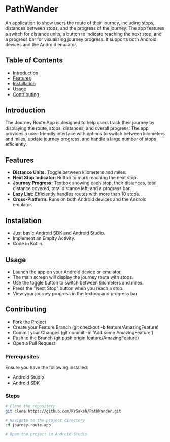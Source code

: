 # PathWander

An application to show users the route of their journey, including stops, distances between stops, and the progress of the journey. The app features a switch for distance units, a button to indicate reaching the next stop, and a progress bar for visualizing journey progress. It supports both Android devices and the Android emulator.

## Table of Contents

- [Introduction](#introduction)
- [Features](#features)
- [Installation](#installation)
- [Usage](#usage)
- [Contributing](#contributing)

## Introduction

The Journey Route App is designed to help users track their journey by displaying the route, stops, distances, and overall progress. The app provides a user-friendly interface with options to switch between kilometers and miles, update journey progress, and handle a large number of stops efficiently.

## Features

- **Distance Units:** Toggle between kilometers and miles.
- **Next Stop Indicator:** Button to mark reaching the next stop.
- **Journey Progress:** Textbox showing each stop, their distances, total distance covered, total distance left, and a progress bar.
- **Lazy List:** Efficiently handles routes with more than 10 stops.
- **Cross-Platform:** Runs on both Android devices and the Android emulator.

## Installation
- Just basic Android SDK and Android Studio.
- Implement an Emplty Activity.
- Code in Kotlin.

## Usage
- Launch the app on your Android device or emulator.
- The main screen will display the journey route with stops.
- Use the toggle button to switch between kilometers and miles.
- Press the "Next Stop" button when you reach a stop.
- View your journey progress in the textbox and progress bar.

## Contributing
- Fork the Project
- Create your Feature Branch (git checkout -b feature/AmazingFeature)
- Commit your Changes (git commit -m 'Add some AmazingFeature')
- Push to the Branch (git push origin feature/AmazingFeature)
- Open a Pull Request

  
### Prerequisites

Ensure you have the following installed:

- Android Studio
- Android SDK

### Steps

```bash
# Clone the repository
git clone https://github.com/KrSaksh/PathWander.git

# Navigate to the project directory
cd journey-route-app

# Open the project in Android Studio
